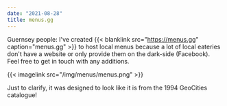 ```yaml
---
date: "2021-08-28"
title: menus.gg
---
```


Guernsey people: I've created {{< blanklink src="https://menus.gg" caption="menus.gg" >}} to host local menus because a lot of local eateries don't have a website or only provide them on the dark-side (Facebook). Feel free to get in touch with any additions.

{{< imagelink src="/img/menus/menus.png" >}}

Just to clarify, it was designed to look like it is from the 1994 GeoCities catalogue!